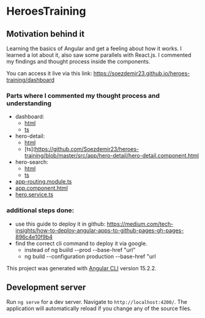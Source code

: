 # HeroesTraining

## Motivation behind it

Learning the basics of Angular and get a feeling about how it works.
I learned a lot about it, also saw some parallels with React.js.
I commented my findings and thought process inside the components.

You can access it live via this link:
https://soezdemir23.github.io/heroes-training/dashboard

### Parts where I commented my thought process and understanding

+ dashboard:
  + [html](https://github.com/Soezdemir23/heroes-training/blob/master/src/app/dashboard/dashboard.component.html)
  + [ts](https://github.com/Soezdemir23/heroes-training/blob/master/src/app/dashboard/dashboard.component.ts)
+ hero-detail:
  + [html](https://github.com/Soezdemir23/heroes-training/blob/master/src/app/hero-detail/hero-detail.component.html)
  + [ts](https://github.com/Soezdemir23/heroes-training/blob/master/src/app/hero-detail/hero-detail.component.html
+ hero-search:
  + [html](https://github.com/Soezdemir23/heroes-training/blob/master/src/app/hero-search/hero-search.component.html)
  + [ts](https://github.com/Soezdemir23/heroes-training/blob/master/src/app/hero-search/hero-search.component.html)
+ [app-routing.module.ts](https://github.com/Soezdemir23/heroes-training/blob/master/src/app-routing.module.ts)
+ [app.component.html](https://github.com/Soezdemir23/heroes-training/blob/master/src/app.component.html)
+ [hero.service.ts](https://github.com/Soezdemir23/heroes-training/blob/master/src/hero.service.ts)

### additional steps done:

+ use this guide to deploy it in github: https://medium.com/tech-insights/how-to-deploy-angular-apps-to-github-pages-gh-pages-896c4e10f9b4
+ find the correct cli command to deploy it via google. 
  + instead of ng buiild --prod --base-href "url"
  +  ng build --configuration production --base-href "url



This project was generated with [Angular CLI](https://github.com/angular/angular-cli) version 15.2.2.

## Development server

Run `ng serve` for a dev server. Navigate to `http://localhost:4200/`. The application will automatically reload if you change any of the source files.

